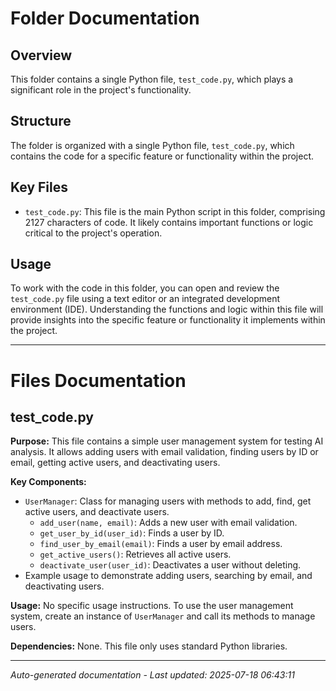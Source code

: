 # Folder Documentation

## Overview
This folder contains a single Python file, `test_code.py`, which plays a significant role in the project's functionality.

## Structure
The folder is organized with a single Python file, `test_code.py`, which contains the code for a specific feature or functionality within the project.

## Key Files
- `test_code.py`: This file is the main Python script in this folder, comprising 2127 characters of code. It likely contains important functions or logic critical to the project's operation.

## Usage
To work with the code in this folder, you can open and review the `test_code.py` file using a text editor or an integrated development environment (IDE). Understanding the functions and logic within this file will provide insights into the specific feature or functionality it implements within the project.

---

# Files Documentation

## test_code.py

**Purpose:** This file contains a simple user management system for testing AI analysis. It allows adding users with email validation, finding users by ID or email, getting active users, and deactivating users.

**Key Components:**
- `UserManager`: Class for managing users with methods to add, find, get active users, and deactivate users.
  - `add_user(name, email)`: Adds a new user with email validation.
  - `get_user_by_id(user_id)`: Finds a user by ID.
  - `find_user_by_email(email)`: Finds a user by email address.
  - `get_active_users()`: Retrieves all active users.
  - `deactivate_user(user_id)`: Deactivates a user without deleting.
- Example usage to demonstrate adding users, searching by email, and deactivating users.

**Usage:** No specific usage instructions. To use the user management system, create an instance of `UserManager` and call its methods to manage users.

**Dependencies:** None. This file only uses standard Python libraries.

---
*Auto-generated documentation - Last updated: 2025-07-18 06:43:11*
